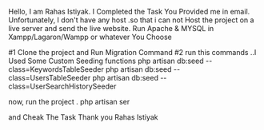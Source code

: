 Hello, I am Rahas Istiyak.
I Completed the Task You Provided me in email.
Unfortunately, I don't have any host .so that i can not Host the project on a live server and send the live website.
Run Apache & MYSQL in Xampp/Lagaron/Wampp or whatever You Choose

#1 Clone the project and Run Migration Command
#2 run this commands ..I Used Some Custom Seeding functions
    php artisan db:seed --class=KeywordsTableSeeder
    php artisan db:seed --class=UsersTableSeeder
    php artisan db:seed --class=UserSearchHistorySeeder

now, run the project .
php artisan ser


and Cheak The Task
Thank you
Rahas Istiyak
